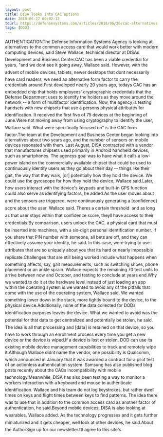```yaml
---
layout: post
title: DISA looks into CAC options
date: 2018-06-27 00:02:12
tourl: https://defensesystems.com/articles/2018/06/26/cac-alternatives.aspx
tags: [DOD]
---
```

AUTHENTICATIONThe Defense Information Systems Agency is looking at alternatives to the common access card that would work better with modern computing devices, said Steve Wallace, technical director at DISAs Development and Business Center.CAC has been a viable credential for years, "and we dont see it going away, Wallace said. However, with the advent of mobile devices, tablets, newer desktops that dont necessarily have card readers, we need an alternative form factor to carry the credentials around.First developed nearly 20 years ago, todays CAC has an embedded chip that holds employees' cryptographic credentials that the Defense Department uses to identify the holders as they move around the network -- a form of multifactor identification. Now, the agency is testing handsets with new chipsets that use a persons physical attributes for identification. It received the first five of 75 devices at the beginning of June.Were not moving away from using cryptography to identify the user, Wallace said. What were specifically focused on" is the CAC form factor.The team at the Development and Business Center began looking into alternatives about two years ago, and the number of sensors on mobile devices resonated with them. Last August, DISA contracted with a vendor that manufactures chipsets used primarily in Android handheld devices, such as smartphones. The agencys goal was to have what it calls a low-power island on the commercially available chipset that could be used to continuously identify users as they go about their day -- things like their gait, the way that they walk, [or] potentially how they hold the device. We could use the gyroscope for how they hold the device, Wallace said.Later, how users interact with the device's keypads and built-in GPS function could also serve as identifying factors, he added.As the user moves about and the sensors are triggered, were continuously generating a [confidence] score about the user, Wallace said. Theres a certain threshold  and as long as that user stays within that confidence score, theyll have access to their credentials.By comparison, users unlock the CAC, a physical card that must be inserted into machines, with a six-digit personal identification number. If you share that PIN number with someone, all bets are off, and they can effectively assume your identity, he said. In this case, were trying to use attributes that are so uniquely about you that its hard or nearly impossible replicate.Challenges that are still being worked include what happens when something affects, say, gait measurements, such as switching shoes, phone placement or an ankle sprain. Wallace expects the remaining 70 test units to arrive between now and October, and testing to conclude at years end.Why we wanted to do it at the hardware level instead of just loading an app within the operating system is we wanted to avoid any of the pitfalls that come with the use of the operating system, Wallace said. We wanted something lower down in the stack, more tightly bound to the device, to the physical device.Additionally, none of the data collected for DODs identification purposes leaves the device. What we wanted to avoid was the potential for that data to get centralized and potentially be stolen, he said. The idea is all that processing and [data] is retained on that device, so you have to work through an enrollment process every time you get a new device or the device is wiped.If a device is lost or stolen, DOD can use its existing mobile device management capabilities to track and remotely wipe it.Although Wallace didnt name the vendor, one possibility is Qualcomm, which announced in January that it was awarded a contract for a pilot test of an actionless authentication system. Samsung has also published blog posts recently about the CACs incompatibility with mobile technology.Meanwhile, DISA has also been testing a way to monitor a workers interaction with a keyboard and mouse to authenticate identification. Wallace and his team do not log keystrokes, but rather dwell times on keys and flight times between keys to find patterns. The idea there was to use that in addition to the common access card as another factor of authentication, he said.Beyond mobile devices, DISA is also looking at wearables, Wallace added. As the technology progresses and it gets further miniaturized and it gets cheaper, well look at other devices, he said.About the AuthorSign up for our newsletter.ttI agree to this site's 